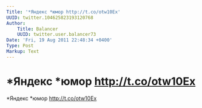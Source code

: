 ```yaml
---
Title: '*Яндекс *юмор http://t.co/otw10Ex'
UUID: twitter.104625823193120768
Author:
    Title: Balancer
    UUID: twitter.user.balancer73
Date: 'Fri, 19 Aug 2011 22:48:34 +0400'
Type: Post
Markup: Text
---
```


# *Яндекс *юмор http://t.co/otw10Ex

*Яндекс *юмор http://t.co/otw10Ex